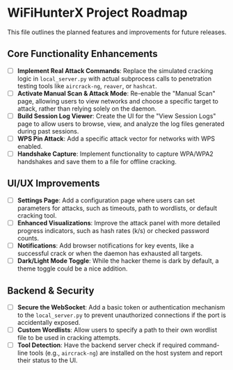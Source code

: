# WiFiHunterX Project Roadmap

This file outlines the planned features and improvements for future releases.

## Core Functionality Enhancements

- [ ] **Implement Real Attack Commands**: Replace the simulated cracking logic in `local_server.py` with actual subprocess calls to penetration testing tools like `aircrack-ng`, `reaver`, or `hashcat`.
- [ ] **Activate Manual Scan & Attack Mode**: Re-enable the "Manual Scan" page, allowing users to view networks and choose a specific target to attack, rather than relying solely on the daemon.
- [ ] **Build Session Log Viewer**: Create the UI for the "View Session Logs" page to allow users to browse, view, and analyze the log files generated during past sessions.
- [ ] **WPS Pin Attack**: Add a specific attack vector for networks with WPS enabled.
- [ ] **Handshake Capture**: Implement functionality to capture WPA/WPA2 handshakes and save them to a file for offline cracking.

## UI/UX Improvements

- [ ] **Settings Page**: Add a configuration page where users can set parameters for attacks, such as timeouts, path to wordlists, or default cracking tool.
- [ ] **Enhanced Visualizations**: Improve the attack panel with more detailed progress indicators, such as hash rates (k/s) or checked password counts.
- [ ] **Notifications**: Add browser notifications for key events, like a successful crack or when the daemon has exhausted all targets.
- [ ] **Dark/Light Mode Toggle**: While the hacker theme is dark by default, a theme toggle could be a nice addition.

## Backend & Security

- [ ] **Secure the WebSocket**: Add a basic token or authentication mechanism to the `local_server.py` to prevent unauthorized connections if the port is accidentally exposed.
- [ ] **Custom Wordlists**: Allow users to specify a path to their own wordlist file to be used in cracking attempts.
- [ ] **Tool Detection**: Have the backend server check if required command-line tools (e.g., `aircrack-ng`) are installed on the host system and report their status to the UI.
